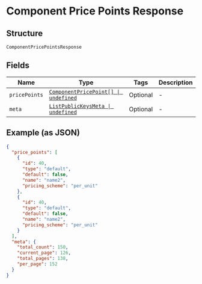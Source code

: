 
# Component Price Points Response

## Structure

`ComponentPricePointsResponse`

## Fields

| Name | Type | Tags | Description |
|  --- | --- | --- | --- |
| `pricePoints` | [`ComponentPricePoint[] \| undefined`](../../doc/models/component-price-point.md) | Optional | - |
| `meta` | [`ListPublicKeysMeta \| undefined`](../../doc/models/list-public-keys-meta.md) | Optional | - |

## Example (as JSON)

```json
{
  "price_points": [
    {
      "id": 40,
      "type": "default",
      "default": false,
      "name": "name2",
      "pricing_scheme": "per_unit"
    },
    {
      "id": 40,
      "type": "default",
      "default": false,
      "name": "name2",
      "pricing_scheme": "per_unit"
    }
  ],
  "meta": {
    "total_count": 150,
    "current_page": 126,
    "total_pages": 138,
    "per_page": 152
  }
}
```

